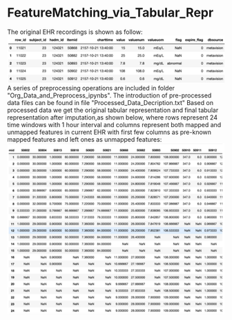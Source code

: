 # FeatureMatching_via_Tabular_Repr
The original EHR recordings is shown as follow:
![image](https://github.com/cuishuting/FeatureMatching_via_Tabular_Repr/blob/main/IMG/original_tabular_repr.png)
A series of preprocessing operations are included in folder "Org_Data_and_Preprocess_ipynbs".
The introduction of pre-processed data files can be found in file "Processed_Data_Decription.txt"
Based on processed data we get the original tabular representation and final tabular representation after imputation,as shown below, where rows represent 24 time windows with 1 hour interval and columns represent both mapped and unmapped features in current EHR with first few columns as pre-known mapped features and left ones as unmapped features:
![image](https://github.com/cuishuting/FeatureMatching_via_Tabular_Repr/blob/main/IMG/final_tabular_repr.png)
